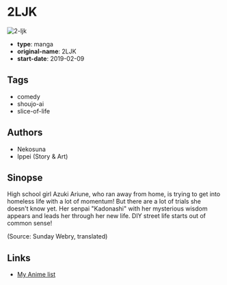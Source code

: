 # 2LJK

![2-ljk](https://cdn.myanimelist.net/images/manga/2/222942.jpg)

-   **type**: manga
-   **original-name**: 2LJK
-   **start-date**: 2019-02-09

## Tags

-   comedy
-   shoujo-ai
-   slice-of-life

## Authors

-   Nekosuna
-   Ippei (Story & Art)

## Sinopse

High school girl Azuki Ariune, who ran away from home, is trying to get into homeless life with a lot of momentum! But there are a lot of trials she doesn't know yet. Her senpai "Kadonashi" with her mysterious wisdom appears and leads her through her new life. DIY street life starts out of common sense!

(Source: Sunday Webry, translated)

## Links

-   [My Anime list](https://myanimelist.net/manga/122328/2LJK)
